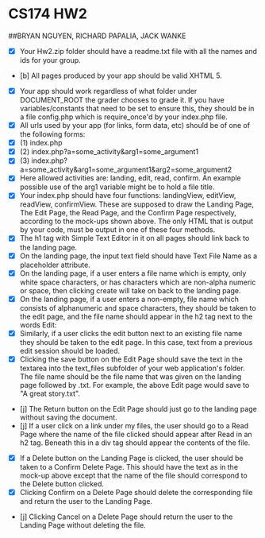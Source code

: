 # CS174 HW2
##BRYAN NGUYEN, RICHARD PAPALIA, JACK WANKE

- [x] Your Hw2.zip folder should have a readme.txt file with all the names and ids for your group.
- [b] All pages produced by your app should be valid XHTML 5.
- [x] Your app should work regardless of what folder under DOCUMENT_ROOT the grader chooses to grade it. If you have variables/constants that need to be set to ensure this, they should be in a file config.php which is require_once'd by your index.php file.
- [x] All urls used by your app (for links, form data, etc) should be of one of the following forms:
- [x] (1) index.php
- [x] (2) index.php?a=some_activity&arg1=some_argument1
- [x] (3) index.php?a=some_activity&arg1=some_argument1&arg2=some_argument2
- [x] Here allowed activities are: landing, edit, read, confirm. An example possible use of the arg1 variable might be to hold a file title.
- [x] Your index.php should have four functions: landingView, editView, readView, confirmView. These are supposed to draw the Landing Page, The Edit Page, the Read Page, and the Confirm Page respectively, according to the mock-ups shown above. The only HTML that is output by your code, must be output in one of these four methods.
- [x] The h1 tag with Simple Text Editor in it on all pages should link back to the landing page.
- [x] On the landing page, the input text field should have Text File Name as a placeholder attribute.
- [x] On the landing page, if a user enters a file name which is empty, only white space characters, or has characters which are non-alpha numeric or space, then clicking create will take on back to the landing page.
- [x] On the landing page, if a user enters a non-empty, file name which consists of alphanumeric and space characters, they should be taken to the edit page, and the file name should appear in the h2 tag next to the words Edit:
- [x] Similarly, if a user clicks the edit button next to an existing file name they should be taken to the edit page. In this case, text from a previous edit session should be loaded.
- [x] Clicking the save button on the Edit Page should save the text in the textarea into the text_files subfolder of your web application's folder. The file name should be the file name that was given on the landing page followed by .txt. For example, the above Edit page would save to "A great story.txt".
- [j] The Return button on the Edit Page should just go to the landing page without saving the document.
- [j] If a user click on a link under my files, the user should go to a Read Page where the name of the file clicked should appear after Read in an h2 tag. Beneath this in a div tag should appear the contents of the file.
- [x] If a Delete button on the Landing Page is clicked, the user should be taken to a Confirm Delete Page. This should have the text as in the mock-up above except that the name of the file should correspond to the Delete button clicked.
- [x] Clicking Confirm on a Delete Page should delete the corresponding file and return the user to the Landing Page.
- [j] Clicking Cancel on a Delete Page should return the user to the Landing Page without deleting the file.
